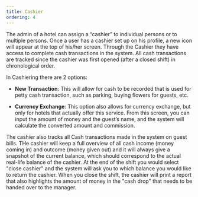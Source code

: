 ```yaml
---
title: Cashier
ordering: 4
---
```


The admin of a hotel can assign a “cashier” to individual persons or to multiple persons. Once a user has a cashier set up on his profile, a new icon will appear at the top of his/her screen. Through the Cashier they have access to complete cash transactions in the system. All cash transactions are tracked since the cashier was first opened (after a closed shift) in chronological order.

In Cashiering there are 2 options:

- **New Transaction**: This will allow for cash to be recorded that is used for petty cash transaction, such as parking, buying flowers for guests, etc.

- **Currency Exchange**: This option also allows for currency exchange, but only for hotels that actually offer this service. From this screen, you can input the amount of money and the guest’s name, and the system will calculate the converted amount and commission.

The cashier also tracks all Cash transactions made in the system on guest bills. THe cashier will keep a full overview of all cash income (money coming in) and outcome (money given out) and it will always give a snapshot of the current balance, which should correspond to the actual real-life balance of the cashier. At the end of the shift you would select "close cashier" and the system will ask you to which balance you would like to return the cashier. When you close the shift, the cashier will print a report that also highlights the amount of money in the "cash drop" that needs to be handed over to the manager.
